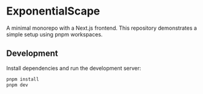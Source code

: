# ExponentialScape

A minimal monorepo with a Next.js frontend. This repository demonstrates a simple setup using pnpm workspaces.

## Development

Install dependencies and run the development server:

```bash
pnpm install
pnpm dev
```
